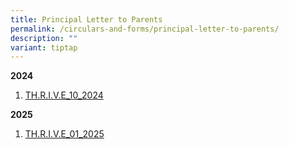 ```yaml
---
title: Principal Letter to Parents
permalink: /circulars-and-forms/principal-letter-to-parents/
description: ""
variant: tiptap
---
```

<p><strong>2024</strong>
</p>
<ol data-tight="true" class="tight">
<li>
<p><a href="/files/THRIVE_10_2024.pdf" rel="noopener nofollow" target="_blank">TH.R.I.V.E_10_2024</a>
</p>
</li>
</ol>
<p><strong>2025</strong>
</p>
<ol data-tight="true" class="tight">
<li>
<p><a href="/files/THRIVE_01_2025.pdf" rel="noopener nofollow" target="_blank">TH.R.I.V.E_01_2025</a>
</p>
</li>
</ol>
<p></p>